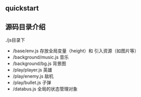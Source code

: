 ## quickstart

## 源码目录介绍

./js目录下

+ /base/env.js 存放全局变量（height）和 引入资源（如图片等）
+ /background/music.js 音乐
+ /background/bg.js 背景图
+ /play/player.js 英雄
+ /play/enemy.js 敌机
+ /play/bullet.js 子弹
+ /databus.js 全局的状态管理对象
